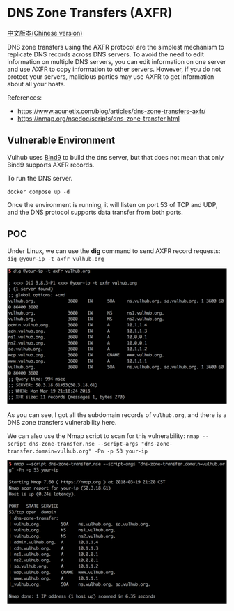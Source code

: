 # DNS Zone Transfers (AXFR)

[中文版本(Chinese version)](README.zh-cn.md)

DNS zone transfers using the AXFR protocol are the simplest mechanism to replicate DNS records across DNS servers. To avoid the need to edit information on multiple DNS servers, you can edit information on one server and use AXFR to copy information to other servers. However, if you do not protect your servers, malicious parties may use AXFR to get information about all your hosts.

References:

- https://www.acunetix.com/blog/articles/dns-zone-transfers-axfr/
- https://nmap.org/nsedoc/scripts/dns-zone-transfer.html

## Vulnerable Environment

Vulhub uses [Bind9](https://wiki.debian.org/Bind9) to build the dns server, but that does not mean that only Bind9 supports AXFR records.

To run the DNS server.

```
docker compose up -d
```

Once the environment is running, it will listen on port 53 of TCP and UDP, and the DNS protocol supports data transfer from both ports.

## POC

Under Linux, we can use the **dig** command to send AXFR record requests: `dig @your-ip -t axfr vulhub.org`

![](2.png)

As you can see, I got all the subdomain records of `vulhub.org`, and there is a DNS zone transfers vulnerability here.

We can also use the Nmap script to scan for this vulnerability: `nmap --script dns-zone-transfer.nse --script-args "dns-zone-transfer.domain=vulhub.org" -Pn -p 53 your-ip`

![](3.png)
